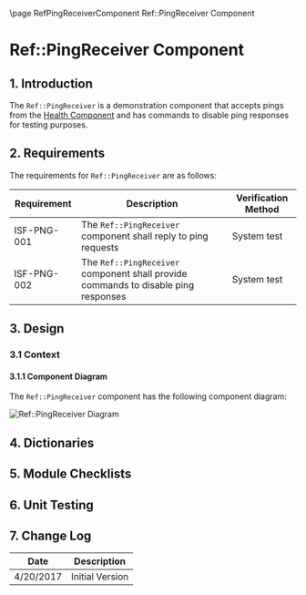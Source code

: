 \page RefPingReceiverComponent Ref::PingReceiver Component
# Ref::PingReceiver Component

## 1. Introduction

The `Ref::PingReceiver` is a demonstration component that accepts pings from the [Health Component](../../../Svc/Health/docs/sdd.md) and has commands to disable ping responses for testing purposes.

## 2. Requirements

The requirements for `Ref::PingReceiver` are as follows:

Requirement | Description | Verification Method
----------- | ----------- | -------------------
ISF-PNG-001 | The `Ref::PingReceiver` component shall reply to ping requests | System test
ISF-PNG-002 | The `Ref::PingReceiver` component shall provide commands to disable ping responses | System test

## 3. Design

### 3.1 Context

#### 3.1.1 Component Diagram

The `Ref::PingReceiver` component has the following component diagram:

![`Ref::PingReceiver` Diagram](img/PingReceiverBDD.jpg "Ref::PingReceiver")

## 4. Dictionaries

## 5. Module Checklists

## 6. Unit Testing

## 7. Change Log

Date | Description
---- | -----------
4/20/2017 | Initial Version



